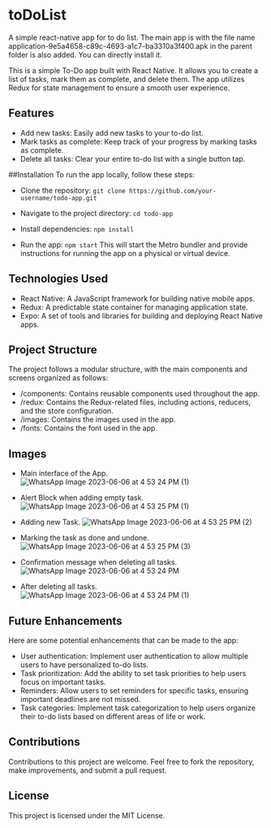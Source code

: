 # toDoList
A simple react-native app for to do list.
The main app is with the file name application-9e5a4658-c89c-4693-a1c7-ba3310a3f400.apk in the parent folder is also added.
You can directly install it.

This is a simple To-Do app built with React Native. It allows you to create a list of tasks, mark them as complete, and delete them. The app utilizes Redux for state management to ensure a smooth user experience.

## Features
- Add new tasks: Easily add new tasks to your to-do list.
- Mark tasks as complete: Keep track of your progress by marking tasks as complete.
- Delete all tasks: Clear your entire to-do list with a single button tap.

##Installation
To run the app locally, follow these steps:

- Clone the repository:
```git clone https://github.com/your-username/todo-app.git```

- Navigate to the project directory:
```cd todo-app```

- Install dependencies:
```npm install```

- Run the app:
```npm start```
This will start the Metro bundler and provide instructions for running the app on a physical or virtual device.

## Technologies Used
- React Native: A JavaScript framework for building native mobile apps.
- Redux: A predictable state container for managing application state.
- Expo: A set of tools and libraries for building and deploying React Native apps.

## Project Structure
The project follows a modular structure, with the main components and screens organized as follows:

- /components: Contains reusable components used throughout the app.
- /redux: Contains the Redux-related files, including actions, reducers, and the store configuration.
- /images: Contains the images used in the app.
- /fonts: Contains the font used in the app.

## Images

- Main interface of the App.
![WhatsApp Image 2023-06-06 at 4 53 24 PM (1)](https://github.com/ManobhavSachan/toDoList/assets/94208034/05f0739f-6761-4b43-9078-84c89cb575d1)


- Alert Block when adding empty task.
![WhatsApp Image 2023-06-06 at 4 53 25 PM (1)](https://github.com/ManobhavSachan/toDoList/assets/94208034/ceee4c3c-f29e-4f62-971a-3fd6adda379c)


- Adding new Task.
![WhatsApp Image 2023-06-06 at 4 53 25 PM (2)](https://github.com/ManobhavSachan/toDoList/assets/94208034/cfb913b3-5698-4d0f-8d29-066aecb64182)


- Marking the task as done and undone.
![WhatsApp Image 2023-06-06 at 4 53 25 PM (3)](https://github.com/ManobhavSachan/toDoList/assets/94208034/3c620db7-2c23-40da-a3a2-192dc9269437)


- Confirmation message when deleting all tasks.
![WhatsApp Image 2023-06-06 at 4 53 24 PM](https://github.com/ManobhavSachan/toDoList/assets/94208034/075618cd-d57e-4e92-bc49-1624fc4b8cfe)


- After deleting all tasks.
![WhatsApp Image 2023-06-06 at 4 53 24 PM (1)](https://github.com/ManobhavSachan/toDoList/assets/94208034/a1d34839-fe64-43ea-af10-1df16d57cda3)

## Future Enhancements
Here are some potential enhancements that can be made to the app:

- User authentication: Implement user authentication to allow multiple users to have personalized to-do lists.
- Task prioritization: Add the ability to set task priorities to help users focus on important tasks.
- Reminders: Allow users to set reminders for specific tasks, ensuring important deadlines are not missed.
- Task categories: Implement task categorization to help users organize their to-do lists based on different areas of life or work.

## Contributions
Contributions to this project are welcome. Feel free to fork the repository, make improvements, and submit a pull request.

## License
This project is licensed under the MIT License.
